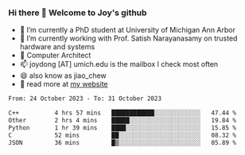 ### Hi there 👋 Welcome to Joy's github

- 🔭 I’m currently a PhD student at University of Michigan Ann Arbor
- 🌱 I’m currently working with Prof. Satish Narayanasamy on trusted hardware and systems
- 👯 Computer Architect
- 📫 joydong [AT] umich.edu is the mailbox I check most often
- 😄 also know as jiao_chew
- 💬 read more at [my website](https://joydddd.github.io/)
<!--START_SECTION:waka-->

```txt
From: 24 October 2023 - To: 31 October 2023

C++          4 hrs 57 mins   ████████████░░░░░░░░░░░░░   47.44 %
Other        2 hrs 4 mins    █████░░░░░░░░░░░░░░░░░░░░   19.84 %
Python       1 hr 39 mins    ████░░░░░░░░░░░░░░░░░░░░░   15.85 %
C            52 mins         ██░░░░░░░░░░░░░░░░░░░░░░░   08.32 %
JSON         36 mins         █▒░░░░░░░░░░░░░░░░░░░░░░░   05.89 %
```

<!--END_SECTION:waka-->
